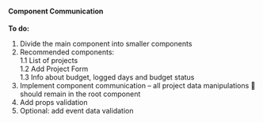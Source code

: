 #### Component Communication

**To do:**
1. Divide the main component into smaller components  
2. Recommended components:  
  1.1 List of projects  
  1.2 Add Project Form  
  1.3 Info about budget, logged days and budget status
3. Implement component communication – all project data manipulations   should remain in the root component
4. Add props validation
5. Optional: add event data validation

